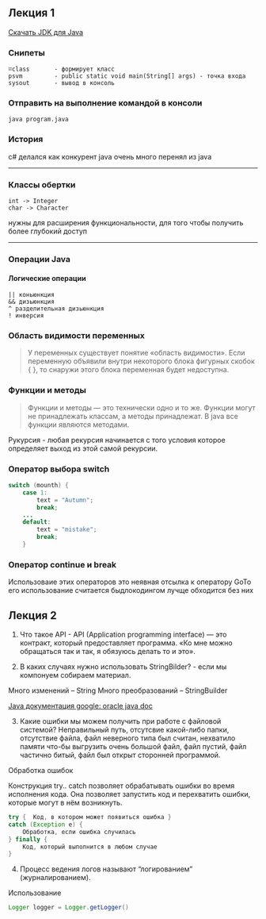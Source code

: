 ## Лекция 1

[Скачать JDK для Java](https://bell-sw.com/pages/downloads/ "Liberica JDK")

### Снипеты

    ⌑class       - формирует класс
    psvm         - public static void main(String[] args) - точка входа
    sysout       - вывод в консоль

### Отправить на выполнение командой в консоли

    java program.java

### История

c# делался как конкурент java очень много перенял из java

---
### Классы обертки 

    int -> Integer
    char -> Character

нужны для расширения функциональности, для того чтобы получить более глубокий доступ

---

### Операции Java

#### Логические операции

    || коньюнкция
    && дизьюнкция
    ^ разделительная дизьюнкция
    ! инверсия

### Область видимости переменных

>У переменных существует понятие «область видимости».
Если переменную объявили внутри некоторого блока фигурных скобок { },
то снаружи этого блока переменная будет недоступна.

### Функции и методы

>Функции и методы — это технически одно и то же. Функции могут
не принадлежать классам, а методы принадлежат.
В java все функции являются методами.

Рукурсия - любая рекурсия начинается с того условия которое определяет выход из этой самой рекурсии.

### Оператор выбора switch 

```java
switch (mounth) {
    case 1:
        text = "Autumn";
        break;
    ...
    default:
        text = "mistake";
        break;
    }
```

### Оператор continue и break

Использоваие этих операторов это неявная отсылка к оператору GoTo
его использование считается быдлокодингом
лучще обходится без них

## Лекция 2

1. Что такое API - API (Application programming interface) — это контракт, который предоставляет программа. «Ко мне можно обращаться так и так, я обязуюсь делать то и это».

2. В каких случаях нужно использовать StringBilder? - если мы компонуем собираем материал.

Много изменений – String 
Много преобразований – StringBuilder 

[Java документация google: oracle java doc](https://docs.oracle.com/en/java/ "google: oracle java doc")

3. Какие ошибки мы можем получить при работе с файловой системой?
Неправильный путь, отсутсвие какой-либо папки, отсутствие файла, файл неверного типа был считан, нехватило памяти что-бы выгрузить очень большой файл, файл пустий, файл частично битый, файл был открыт сторонней программой.

Обработка ошибок

Конструкция try.. catch позволяет обрабатывать ошибки во время исполнения кода. Она позволяет запустить код и перехватить ошибки, которые могут в нём возникнуть.

```java
try {  Код, в котором может появиться ошибка }
catch (Exception e) {  
    Обработка, если ошибка случилась 
} finally {  
    Код, который выполнится в любом случае 
}
```

4. Процесс ведения логов называют “логированием” (журналированием).

Использование
```java
Logger logger = Logger.getLogger()
```